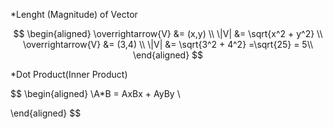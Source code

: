 *Lenght (Magnitude) of Vector

$$
\begin{aligned}
\overrightarrow{V} &= (x,y) \\
\|V| &= \sqrt{x^2 + y^2} \\
\overrightarrow{V} &= (3,4) \\
\|V| &= \sqrt{3^2 + 4^2} =\sqrt{25} = 5\\
\end{aligned}
$$

*Dot Product(Inner Product)

$$
\begin{aligned}
\A*B = AxBx + AyBy \\

\end{aligned}
$$

